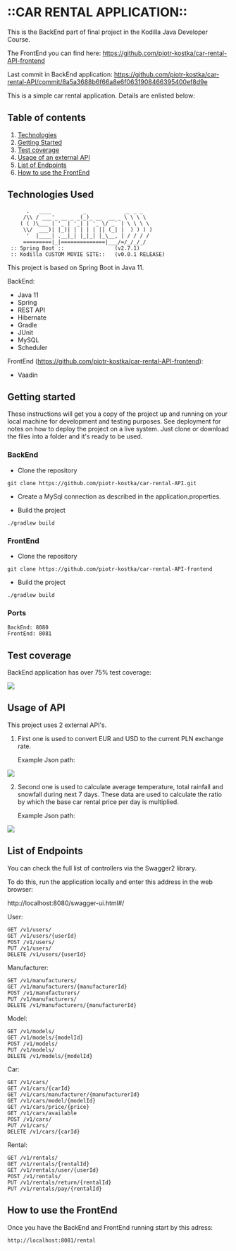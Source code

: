 # ::CAR RENTAL APPLICATION::

This is the BackEnd part of final project in the Kodilla Java Developer Course. 

The FrontEnd you can find here: https://github.com/piotr-kostka/car-rental-API-frontend

Last commit in BackEnd application: https://github.com/piotr-kostka/car-rental-API/commit/8a5a3688b6f66a8e6f0631908466395400ef8d9e

This is a simple car rental application. Details are enlisted below:

## Table of contents

1. [Technologies](#technologies-used)
2. [Getting Started](#getting-started)
3. [Test coverage](#test-coverage)
4. [Usage of an external API](#usage-of-api)
5. [List of Endpoints](#list-of-endpoints)
6. [How to use the FrontEnd](#how-to-use-the-frontend)


## Technologies Used
```
      .   ____          _            __ _ _
     /\\ / ___'_ __ _ _(_)_ __  __ _ \ \ \ \
    ( ( )\___ | '_ | '_| | '_ \/ _` | \ \ \ \
     \\/  ___)| |_)| | | | | || (_| |  ) ) ) )
      '  |____| .__|_| |_|_| |_\__, | / / / /
     =========|_|==============|___/=/_/_/_/
 :: Spring Boot ::                (v2.7.1)
 :: Kodilla CUSTOM MOVIE SITE::   (v0.0.1 RELEASE)
```
This project is based on Spring Boot in Java 11.

BackEnd:

* Java 11
* Spring
* REST API
* Hibernate
* Gradle
* JUnit
* MySQL
* Scheduler


FrontEnd (https://github.com/piotr-kostka/car-rental-API-frontend):

* Vaadin

## Getting started
These instructions will get you a copy of the project up and running on your local machine for development and testing purposes.
See deployment for notes on how to deploy the project on a live system. Just clone or download the files into a folder and it's ready to be used.

### BackEnd

- Clone the repository
```
git clone https://github.com/piotr-kostka/car-rental-API.git
```
- Create a MySql connection as described in the application.properties.

- Build the project
```
./gradlew build
```

### FrontEnd

- Clone the repository
```
git clone https://github.com/piotr-kostka/car-rental-API-frontend
```

- Build the project
```
./gradlew build
```

### Ports
```
BackEnd: 8080
FrontEnd: 8081
```
## Test coverage

BackEnd application has over 75% test coverage:

![](https://snipboard.io/wXTP1s.jpg)

## Usage of API

This project uses 2 external API's.

1. First one is used to convert EUR and USD to the current PLN exchange rate. 


    Example Json path:


![](https://snipboard.io/tFbEV0.jpg)

2. Second one is used to calculate average temperature, total rainfall and snowfall during next 7 days.
These data are used to calculate the ratio by which the base car rental price per day is multiplied.


    Example Json path:

![](https://snipboard.io/fAJrni.jpg)


## List of Endpoints

You can check the full list of controllers via the Swagger2 library. 

To do this, run the application locally and enter this address in the web browser: 

http://localhost:8080/swagger-ui.html#/

User:
```
GET /v1/users/
GET /v1/users/{userId}
POST /v1/users/
PUT /v1/users/
DELETE /v1/users/{userId}
```

Manufacturer:
```
GET /v1/manufacturers/
GET /v1/manufacturers/{manufacturerId}
POST /v1/manufacturers/
PUT /v1/manufacturers/
DELETE /v1/manufacturers/{manufacturerId}
```

Model:
```
GET /v1/models/
GET /v1/models/{modelId}
POST /v1/models/
PUT /v1/models/
DELETE /v1/models/{modelId}
```

Car:
```
GET /v1/cars/
GET /v1/cars/{carId}
GET /v1/cars/manufacturer/{manufacturerId}
GET /v1/cars/model/{modelId}
GET /v1/cars/price/{price}
GET /v1/cars/available
POST /v1/cars/
PUT /v1/cars/
DELETE /v1/cars/{carId}
```

Rental:
```
GET /v1/rentals/
GET /v1/rentals/{rentalId}
GET /v1/rentals/user/{userId}
POST /v1/rentals/
PUT /v1/rentals/return/{rentalId}
PUT /v1/rentals/pay/{rentalId}
```

## How to use the FrontEnd

Once you have the BackEnd and FrontEnd running start by this adress:
```
http://localhost:8081/rental
